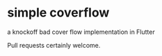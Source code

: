# simple coverflow
a knockoff bad cover flow implementation in Flutter

Pull requests certainly welcome.
